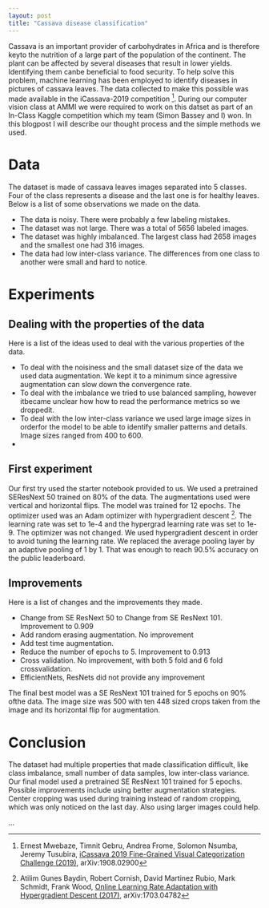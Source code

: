 ```yaml
---
layout: post
title: "Cassava disease classification"
---
```


Cassava is an important provider of carbohydrates in Africa and is therefore keyto the nutrition of a large part of the population of the continent.  The plant can be affected by several diseases that result in lower yields.  Identifying them canbe beneficial to food security. To help solve this problem, machine learning has been employed to identify diseases in pictures of cassava leaves. The data collected to make this possible was made available in the iCassava-2019 competition [^1]. During our computer vision class at AMMI we were required to work on this datset as part of an In-Class Kaggle competition which my team (Simon Bassey and I) won. In this blogpost I will describe our thought process and the simple methods we used.

# Data 

The dataset is made of cassava leaves images separated into 5 classes. Four of the class represents a disease and the last one is for healthy leaves. 
Below is a list of some observations we made on the data.
- The data is noisy. There were probably a few labeling mistakes.
- The dataset was not large. There was a total of 5656 labeled images.
- The dataset was highly imbalanced. The largest class had 2658 images and the smallest one had 316 images. 
- The data had low inter-class variance. The differences from one class to another were small and hard to notice.

# Experiments

## Dealing with the properties of the data

Here is a list of the ideas used to deal with the various properties of the data.
- To deal with the noisiness and the small dataset size of the data we used data augmentation. We kept it to a minimum since agressive augmentation can slow down the convergence rate.
- To deal with the imbalance we tried to use balanced sampling, however itbecame unclear how how to read the performance metrics so we droppedit.
- To deal with the low inter-class variance we used large image sizes in orderfor the model to be able to identify smaller patterns and details. Image sizes ranged from 400 to 600.
- 
## First experiment

Our first try used the starter notebook provided to us. We used a pretrained SEResNext 50 trained on 80% of the data. The augmentations used were vertical and horizontal flips. The model was trained for 12 epochs. The optimizer used was an Adam optimizer with hypergradient descent [^2]. The learning rate was set to 1e-4 and the hypergrad learning rate was set to 1e-9. The optimizer was not changed. We used hypergradient descent in order to avoid tuning the learning rate. We replaced the average pooling layer by an adaptive pooling of 1 by 1. That was enough to reach 90.5% accuracy on the public leaderboard.

## Improvements

Here is a list of changes and the improvements they made.
- Change from SE ResNext 50 to Change from SE ResNext 101. Improvement to 0.909
- Add random erasing augmentation. No improvement
- Add test time augmentation.
- Reduce the number of epochs to 5. Improvement to 0.913
- Cross validation. No improvement, with both 5 fold and 6 fold crossvalidation.
- EfficientNets, ResNets did not provide any improvement
  
The final best model was a SE ResNext 101 trained for 5 epochs on 90% ofthe data. The image size was 500 with ten 448 sized crops taken from the image and its horizontal flip for augmentation.

# Conclusion

The dataset had multiple properties that made classification difficult, like class imbalance, small number of data samples, low inter-class variance. Our final model used a pretrained SE ResNext 101 trained for 5 epochs. Possible improvements include using better augmentation strategies. Center cropping was used during training instead of random cropping,  which was only noticed on the last day. Also using larger images could help.


...

[^1]: Ernest Mwebaze, Timnit Gebru, Andrea Frome, Solomon Nsumba, Jeremy Tusubira, [iCassava 2019 Fine-Grained Visual Categorization Challenge (2019)](https://arxiv.org/abs/1908.02900), arXiv:1908.02900
[^2]: Atilim Gunes Baydin, Robert Cornish, David Martinez Rubio, Mark Schmidt, Frank Wood, [Online Learning Rate Adaptation with Hypergradient Descent (2017)](https://arxiv.org/abs/1703.04782), arXiv:1703.04782
